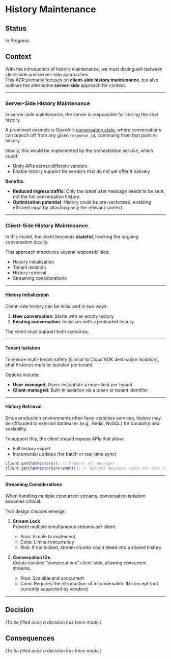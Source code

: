 # History Maintenance

## Status

In Progress

## Context

With the introduction of history maintenance, we must distinguish between client-side and server-side approaches.  
This ADR primarily focuses on **client-side history maintenance**, but also outlines the alternative **server-side** approach for context.

---

### Server-Side History Maintenance

In server-side maintenance, the server is responsible for storing the chat history.

A prominent example is OpenAI’s [conversation state](https://platform.openai.com/docs/guides/conversation-state?api-mode=responses), where conversations can branch off from any given `response_id`, continuing from that point in history.

Ideally, this would be implemented by the orchestration service, which could:

- Unify APIs across different vendors
- Enable history support for vendors that do not yet offer it natively

**Benefits**:

- **Reduced ingress traffic**: Only the latest user message needs to be sent, not the full conversation history.
- **Optimization potential**: History could be pre-vectorized, enabling efficient input by attaching only the relevant context.

---

### Client-Side History Maintenance

In this model, the client becomes **stateful**, tracking the ongoing conversation locally.

This approach introduces several responsibilities:

- History initialization
- Tenant isolation
- History retrieval
- Streaming considerations

---

#### History Initialization

Client-side history can be initialized in two ways:

1. **New conversation**: Starts with an empty history
2. **Existing conversation**: Initializes with a preloaded history

The client must support both scenarios.

---

#### Tenant Isolation

To ensure multi-tenant safety (similar to Cloud SDK destination isolation), chat histories must be isolated per tenant.

Options include:

- **User-managed**: Users instantiate a new client per tenant
- **Client-managed**: Built-in isolation via a token or tenant identifier

---

#### History Retrieval

Since production environments often favor stateless services, history may be offloaded to external databases (e.g., Redis, NoSQL) for durability and scalability.

To support this, the client should expose APIs that allow:

- Full history export
- Incremental updates (for batch or real-time sync)

```ts
client.getChatHistory(); // Returns all messages
client.getChatHistoryIncrement(); // Returns messages since the last call
```

---

#### Streaming Considerations

When handling multiple concurrent streams, conversation isolation becomes critical.

Two design choices emerge:

1. **Stream Lock**  
   Prevent multiple simultaneous streams per client.  
   - Pros: Simple to implement  
   - Cons: Limits concurrency  
   - Risk: If not locked, stream chunks could bleed into a shared history

2. **Conversation IDs**  
   Create isolated “conversations” client-side, allowing concurrent streams.  
   - Pros: Scalable and concurrent  
   - Cons: Requires the introduction of a conversation ID concept (not currently supported by vendors)

---

## Decision

_(To be filled once a decision has been made.)_

## Consequences

_(To be filled once a decision has been made.)_
